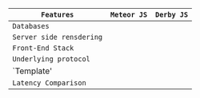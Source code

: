 |`Features`|`Meteor JS`|`Derby JS`|
|------------------|-----------|-----------|
|`Databases`|  |  |
|`Server side rensdering`|  |   |
|`Front-End Stack`|   |   |
|`Underlying protocol`|   |   |
|`Template'|   |    |
|`Latency Comparison`|     |    |
